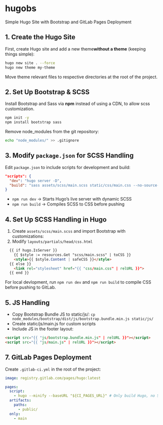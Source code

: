 # hugobs

Simple Hugo Site with Bootstrap and GitLab Pages Deployment

## 1. Create the Hugo Site

First, create Hugo site and add a new theme**without a theme** (keeping things simple):

```bash
hugo new site . --force
hugo new theme my-theme
```

Move theme relevant files to respective directories at the root of the project.


## 2. Set Up Bootstrap & SCSS

Install Bootstrap and Sass via **npm** instead of using a CDN, to allow scss customization.

```bash
npm init -y
npm install bootstrap sass
```

Remove node_modules from the git repository:

```bash
echo "node_modules/" >> .gitignore
```

## 3. Modify `package.json` for SCSS Handling

Edit `package.json` to include scripts for development and build:

```json
"scripts": {
  "dev": "hugo server -D",
  "build": "sass assets/scss/main.scss static/css/main.css --no-source-map --style=compressed"
}
```

- `npm run dev` → Starts Hugo’s live server with dynamic SCSS
- `npm run build` → Compiles SCSS to CSS before pushing

## 4. Set Up SCSS Handling in Hugo

1. Create `assets/scss/main.scss` and import Bootstrap with customizations:
2. Modify `layouts/partials/head/css.html`

```html
  {{ if hugo.IsServer }}
    {{ $style := resources.Get "scss/main.scss" | toCSS }}
    <style>{{ $style.Content | safeCSS }}</style>
  {{ else }}
    <link rel="stylesheet" href="{{ "css/main.css" | relURL }}">
  {{ end }}
```

For local devlopment, run `npm run dev` and `npm run build` to compile CSS before pushing to GitLab.

## 5. JS Handling

- Copy Bootstrap Bundle JS to static/js/: `cp node_modules/bootstrap/dist/js/bootstrap.bundle.min.js static/js/`
- Create static/js/main.js for custom scripts
- Include JS in the footer layout:

```html
<script src="{{ "js/bootstrap.bundle.min.js" | relURL }}"></script>
<script src="{{ "js/main.js" | relURL }}"></script>
```

## 7. GitLab Pages Deployment

Create `.gitlab-ci.yml` in the root of the project:

```yaml
image: registry.gitlab.com/pages/hugo:latest

pages:
  script:
    - hugo --minify --baseURL "${CI_PAGES_URL}" # Only build Hugo, no SCSS compilation needed and use CI_PAGES_URL
  artifacts:
    paths:
      - public/
  only:
    - main
```
